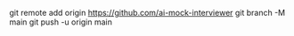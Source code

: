 git remote add origin https://github.com/ai-mock-interviewer
git branch -M main
git push -u origin main
